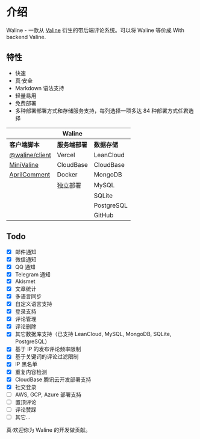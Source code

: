 # 介绍

Waline - 一款从 [Valine](https://valine.js.org) 衍生的带后端评论系统。可以将 Waline 等价成 With backend Valine.

<!-- more -->

## 特性

- 快速
- 真·安全
- Markdown 语法支持
- 轻量易用
- 免费部署
- 多种部署部署方式和存储服务支持，每列选择一项多达 84 种部署方式任君选择

|                                                        | Waline         |              |
| ------------------------------------------------------ | -------------- | ------------ |
| **客户端脚本**                                         | **服务端部署** | **数据存储** |
| [@waline/client](https://waline.js.org)                | Vercel         | LeanCloud    |
| [MiniValine](https://minivaline.js.org/)               | CloudBase      | CloudBase    |
| [AprilComment](https://github.com/innc11/AprilComment) | Docker         | MongoDB      |
|                                                        | 独立部署       | MySQL        |
|                                                        |                | SQLite       |
|                                                        |                | PostgreSQL   |
|                                                        |                | GitHub       |

## Todo

- [x] 邮件通知
- [x] 微信通知
- [x] QQ 通知
- [x] Telegram 通知
- [x] Akismet
- [x] 文章统计
- [x] 多语言同步
- [x] 自定义语言支持
- [x] 登录支持
- [x] 评论管理
- [x] 评论删除
- [x] 其它数据库支持（已支持 LeanCloud, MySQL, MongoDB, SQLite, PostgreSQL）
- [x] 基于 IP 的发布评论频率限制
- [x] 基于关键词的评论过滤限制
- [x] IP 黑名单
- [x] 重复内容检测
- [x] CloudBase 腾讯云开发部署支持
- [x] 社交登录
- [ ] AWS, GCP, Azure 部署支持
- [ ] 置顶评论
- [ ] 评论赞踩
- [ ] 其它...

真·欢迎你为 Waline 的开发做贡献。
